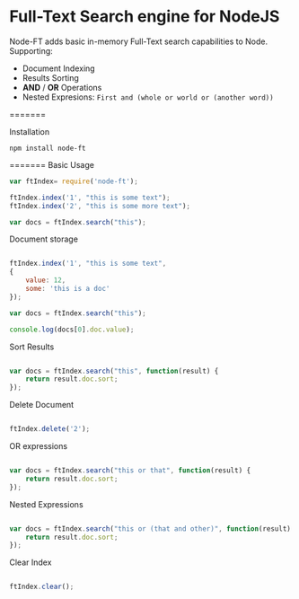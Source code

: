 Full-Text Search engine for NodeJS
=======

Node-FT adds basic in-memory Full-Text search capabilities to Node. Supporting:

- Document Indexing
- Results Sorting
- <strong>AND</strong> / <strong>OR</strong> Operations
- Nested Expresions: ```First and (whole or world or (another word))```

=======

Installation

```
npm install node-ft
```

=======
Basic Usage

```javascript
var ftIndex= require('node-ft');

ftIndex.index('1', "this is some text");
ftIndex.index('2', "this is some more text");

var docs = ftIndex.search("this");
```

Document storage

```javascript

ftIndex.index('1', "this is some text", 
{ 
    value: 12,
    some: 'this is a doc' 
});

var docs = ftIndex.search("this");

console.log(docs[0].doc.value);

```

Sort Results

```javascript

var docs = ftIndex.search("this", function(result) {
    return result.doc.sort;
});
```

Delete Document

```javascript

ftIndex.delete('2');

```

OR expressions

```javascript

var docs = ftIndex.search("this or that", function(result) {
    return result.doc.sort;
});

```

Nested Expressions

```javascript

var docs = ftIndex.search("this or (that and other)", function(result) {
    return result.doc.sort;
});

```

Clear Index

```javascript

ftIndex.clear();

```

